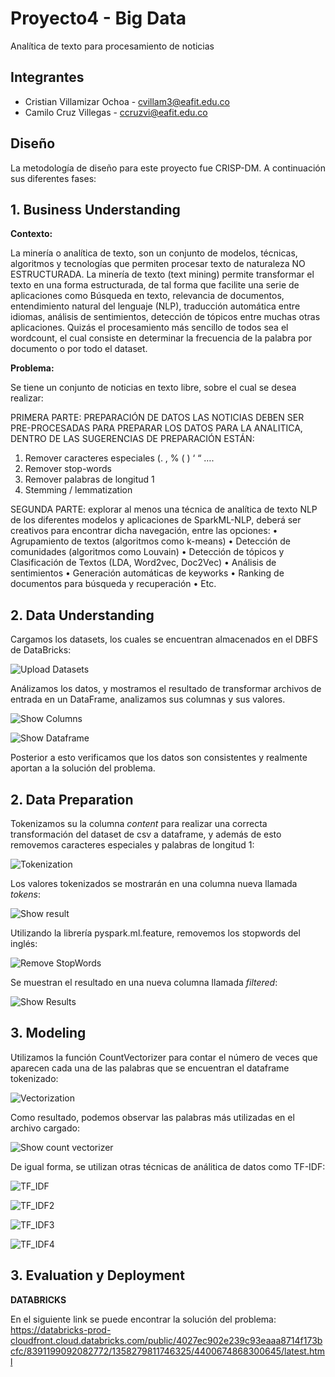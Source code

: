 # Proyecto4 - Big Data
Analítica de texto para procesamiento de noticias

## Integrantes

- Cristian Villamizar Ochoa - cvillam3@eafit.edu.co
- Camilo Cruz Villegas - ccruzvi@eafit.edu.co

## Diseño

La metodología de diseño para este proyecto fue CRISP-DM. A continuación sus diferentes fases:

## 1. Business Understanding

**Contexto:**

La minería o analítica de texto, son un conjunto de modelos, técnicas, algoritmos y
tecnologías que permiten procesar texto de naturaleza NO ESTRUCTURADA.
La minería de texto (text mining) permite transformar el texto en una forma
estructurada, de tal forma que facilite una serie de aplicaciones como Búsqueda en
texto, relevancia de documentos, entendimiento natural del lenguaje (NLP), traducción
automática entre idiomas, análisis de sentimientos, detección de tópicos entre muchas
otras aplicaciones.
Quizás el procesamiento más sencillo de todos sea el wordcount, el cual consiste en
determinar la frecuencia de la palabra por documento o por todo el dataset.

**Problema:**

Se tiene un conjunto de noticias en texto libre, sobre el cual se desea realizar:

PRIMERA PARTE: PREPARACIÓN DE DATOS
LAS NOTICIAS DEBEN SER PRE-PROCESADAS PARA PREPARAR LOS DATOS PARA LA
ANALITICA, DENTRO DE LAS SUGERENCIAS DE PREPARACIÓN ESTÁN:
1. Remover caracteres especiales (. , % ( ) ‘ “ ….
2. Remover stop-words
3. Remover palabras de longitud 1
4. Stemming / lemmatization

SEGUNDA PARTE: explorar al menos una técnica de analítica de texto NLP de los
diferentes modelos y aplicaciones de SparkML-NLP, deberá ser creativos para encontrar
dicha navegación, entre las opciones:
• Agrupamiento de textos (algoritmos como k-means)
• Detección de comunidades (algoritmos como Louvain)
• Detección de tópicos y Clasificación de Textos (LDA, Word2vec, Doc2Vec)
• Análisis de sentimientos
• Generación automáticas de keyworks
• Ranking de documentos para búsqueda y recuperación
• Etc.

## 2. Data Understanding

Cargamos los datasets, los cuales se encuentran almacenados en el DBFS de DataBricks:

![Upload Datasets](https://user-images.githubusercontent.com/38144641/69304553-0c51d400-0bef-11ea-85d7-623782843df8.JPG)

Análizamos los datos, y mostramos el resultado de transformar archivos de entrada en un DataFrame, analizamos sus columnas y sus valores.


![Show Columns](https://user-images.githubusercontent.com/38144641/69305036-a8c8a600-0bf0-11ea-88a0-57e78eb8e003.JPG)

![Show Dataframe](https://user-images.githubusercontent.com/38144641/69305039-a8c8a600-0bf0-11ea-8dea-52118c689abb.JPG)

Posterior a esto verificamos que los datos son consistentes y realmente aportan a la solución del problema.

## 2. Data Preparation

Tokenizamos su la columna *content* para realizar una correcta transformación del dataset de csv a dataframe, y además de esto removemos caracteres especiales y palabras de longitud 1:

![Tokenization](https://user-images.githubusercontent.com/38144641/69305042-aa926980-0bf0-11ea-9d85-70413cfec46f.JPG)

Los valores tokenizados se mostrarán en una columna nueva llamada *tokens*:

![Show result](https://user-images.githubusercontent.com/38144641/69305043-ab2b0000-0bf0-11ea-8051-2f20170d0747.JPG)

Utilizando la librería pyspark.ml.feature, removemos los stopwords del inglés:

![Remove StopWords](https://user-images.githubusercontent.com/38144641/69305045-ac5c2d00-0bf0-11ea-8cb9-ff4378e0eb15.JPG)

Se muestran el resultado en una nueva columna llamada *filtered*:

![Show Results](https://user-images.githubusercontent.com/38144641/69305048-acf4c380-0bf0-11ea-8c90-d9f1160867f4.JPG)

## 3. Modeling

Utilizamos la función CountVectorizer para contar el número de veces que aparecen cada una de las palabras que se encuentran el dataframe tokenizado:

![Vectorization](https://user-images.githubusercontent.com/38144641/69305049-acf4c380-0bf0-11ea-97b7-d0680a8e6aa0.JPG)

Como resultado, podemos observar las palabras más utilizadas en el archivo cargado:

![Show count vectorizer](https://user-images.githubusercontent.com/38144641/69305050-ad8d5a00-0bf0-11ea-9a53-93881c717b05.JPG)

De igual forma, se utilizan otras técnicas de análitica de datos como TF-IDF:

![TF_IDF](https://user-images.githubusercontent.com/38144641/69305051-ae25f080-0bf0-11ea-991e-8110d7eaeaa3.JPG)

![TF_IDF2](https://user-images.githubusercontent.com/38144641/69305052-ae25f080-0bf0-11ea-94b6-4f0e3490bfe0.JPG)

![TF_IDF3](https://user-images.githubusercontent.com/38144641/69305055-aebe8700-0bf0-11ea-9767-f7e71726628c.JPG)

![TF_IDF4](https://user-images.githubusercontent.com/38144641/69305031-a7977900-0bf0-11ea-955a-497002c7140e.JPG)

## 3. Evaluation y Deployment

**DATABRICKS**

En el siguiente link se puede encontrar la solución del problema: 
https://databricks-prod-cloudfront.cloud.databricks.com/public/4027ec902e239c93eaaa8714f173bcfc/8391199092082772/1358279811746325/4400674868300645/latest.html

